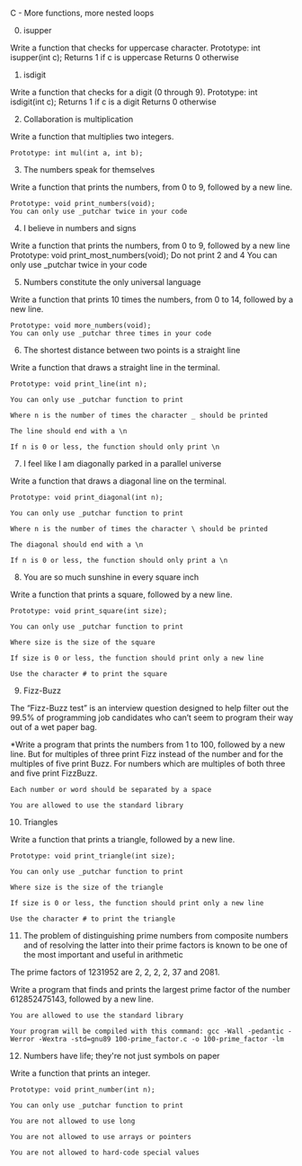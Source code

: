 C - More functions, more nested loops

0. isupper

Write a function that checks for uppercase character.
	Prototype: int isupper(int c);
	Returns 1 if c is uppercase
	Returns 0 otherwise

1. isdigit

Write a function that checks for a digit (0 through 9).
	Prototype: int isdigit(int c);
	Returns 1 if c is a digit
	Returns 0 otherwise

2. Collaboration is multiplication

Write a function that multiplies two integers.

	Prototype: int mul(int a, int b);

3. The numbers speak for themselves

Write a function that prints the numbers, from 0 to 9, followed by a new line.
	
	Prototype: void print_numbers(void);
	You can only use _putchar twice in your code

4. I believe in numbers and signs

Write a function that prints the numbers, from 0 to 9, followed by a new line
	Prototype: void print_most_numbers(void);
	Do not print 2 and 4
	You can only use _putchar twice in your code

5. Numbers constitute the only universal language

Write a function that prints 10 times the numbers, from 0 to 14, followed by a new line.

	Prototype: void more_numbers(void);
	You can only use _putchar three times in your code

6. The shortest distance between two points is a straight line

Write a function that draws a straight line in the terminal.

	Prototype: void print_line(int n);

	You can only use _putchar function to print

	Where n is the number of times the character _ should be printed

	The line should end with a \n

	If n is 0 or less, the function should only print \n

7. I feel like I am diagonally parked in a parallel universe

Write a function that draws a diagonal line on the terminal.

	Prototype: void print_diagonal(int n);

	You can only use _putchar function to print

	Where n is the number of times the character \ should be printed

	The diagonal should end with a \n

	If n is 0 or less, the function should only print a \n

8. You are so much sunshine in every square inch

Write a function that prints a square, followed by a new line.

	Prototype: void print_square(int size);

	You can only use _putchar function to print

	Where size is the size of the square

	If size is 0 or less, the function should print only a new line

	Use the character # to print the square

9. Fizz-Buzz

The “Fizz-Buzz test” is an interview question designed to help filter out the 99.5% of programming job candidates who can’t seem to program their way out of a wet paper bag.

*Write a program that prints the numbers from 1 to 100, followed by a new line. But for multiples of three print Fizz instead of the number and for the multiples of five print Buzz. For numbers which are multiples of both three and five print FizzBuzz.

	Each number or word should be separated by a space

	You are allowed to use the standard library

10. Triangles

Write a function that prints a triangle, followed by a new line.

	Prototype: void print_triangle(int size);

	You can only use _putchar function to print

	Where size is the size of the triangle

	If size is 0 or less, the function should print only a new line

	Use the character # to print the triangle


11. The problem of distinguishing prime numbers from composite numbers and of resolving the latter into their prime factors is known to be one of the most important and useful in arithmetic

The prime factors of 1231952 are 2, 2, 2, 2, 37 and 2081.

Write a program that finds and prints the largest prime factor of the number 612852475143, followed by a new line.

	You are allowed to use the standard library

	Your program will be compiled with this command: gcc -Wall -pedantic -Werror -Wextra -std=gnu89 100-prime_factor.c -o 100-prime_factor -lm


12. Numbers have life; they're not just symbols on paper

Write a function that prints an integer.

	Prototype: void print_number(int n);

	You can only use _putchar function to print

	You are not allowed to use long

	You are not allowed to use arrays or pointers

	You are not allowed to hard-code special values




